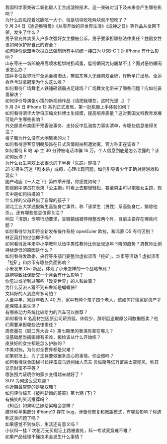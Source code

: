 我国科学家突破二氧化碳人工合成淀粉技术，这一突破对当下及未来会产生哪些影响？  
为什么西瓜挖着吃能吃一大个，但是切块吃吃两块就不想吃了？  
9 月 24 日《迪迦奥特曼》《从零开始的异世界生活》《成神之日》等作品从全网下架，发生了什么？  
男子冒充外卖员入户多次强奸女主播被公诉，男子要承担哪些法律责任？独居女性该如何保护好自己的安全？  
如何评价欧盟再次拟立法强制所有手机统一接口为 USB-C？对 iPhone 有什么影响？  
山东枣庄一新郎被吊高喷水枪绑树扔鸡蛋，低俗婚闹为何屡禁不止？面对恶俗婚闹该怎么办？  
国乒多位世界冠军全运会被淘汰，樊振东等人无缘男双金牌，许昕单打出局，全运会乒乓球拿冠军为什么这么难？  
如何看待广场舞老人铁锤砸锁霸占足球场？广场舞文化带来了哪些问题？应如何妥善解决？  
如何评价导演张小策的新视频作品《请把我埋在，这时光里...》？  
9 月 24 日 iPhone 13 系列正式发售，第一批机器上手体验如何？  
如何看待清华大学将压缩文科博士生规模，提高培养质量？这对我国文科教育发展可能产生哪些影响？  
外交部发布美国干预香港事务、支持反中乱港势力事实清单，有哪些信息值得关注？  
梭子蟹为什么没有大闸蟹卖的火？  
如何看待游客穿明朝服饰在日式风情街拍照遭劝离，官方称正在调查？  
如何看待 B 站 up 主 30 分钟被电话诈骗 16 万，个人信息到底是怎么泄露的？该如何反诈？  
为什么女生喜欢上衣很长的下半身「失踪」穿搭？  
21 岁男生沉迷「剧本杀」成瘾，心理出现问题，如何引导青少年正确对待游戏和现实？  
国产动画《一人之下》第四季开播，你感觉如何？  
影视剧中演员在表演「公主抱」时看上去都很轻松，甚至男主可以抱着女主跑，现实中是如何拍摄的？  
什么样的父母养出了自卑的孩子？  
湖北工业大学通报新生高坠身亡事件，称「该学生（男性）系高坠身亡，排除他杀」，还有哪些信息值得关注？  
响应「清朗」专项行动要求，豆瓣鹅组被停用整改两个月，目前主要存在哪些问题？  
如何看待华为即将全新发布操作系统 openEuler 欧拉，和鸿蒙 OS 有何区别？  
林正英打的过伽椰子吗?  
如何看待近年来中小学教师队伍中男性教师比例呈现逐年下降的趋势？男教师比例持续走低的原因是什么？  
如何看待发改委、央行等多部门要整治虚拟货币「挖矿」、炒币等活动？虚拟货币「挖矿」和炒币有哪些负面影响？  
小米发布 Civi 新品，体现了小米怎样的一个战略布局？  
跳槽导致社保断交一个月会有什么影响？  
你见过或听到过哪些「改变世界」的人和故事？  
为什么反派人猜不到布鲁斯是蝙蝠侠?  
文科好的人到底有多可怕？  
人至中年，家庭年收入 40 万，家中有两个孩子四个老人，该如何打理家庭资产才能保障未来生活？  
有哪些动力系统比较给力的汽车可以推荐？  
如何看待 6 名高材生因原公司薪资低，休假少，辞职后盗取原公司数据贩卖？他们需要承担哪些法律责任？  
周奇墨在《脱口秀大会 4》第七期里的表演厉害在哪儿？  
没基础想当插画师有多难，板绘该从什么开始练？  
皮肤好的女生都是怎么护肤的？  
中美对抗，为何对全世界都是灾难？  
如果职场上，为了生存要做很多违心的事情，你会做吗？  
如何看待联合国秘书长抨击亚马逊创始人杰夫·贝佐斯等亿万富豪太空兜风，称其显示财富不平等？  
哪张照片证明你的家乡变得越来越好了？  
SUV 为何这么受欢迎？  
你近期最常穿的是哪双鞋？  
如何评价综艺《披荆斩棘的哥哥》第七期 (下)？  
有搞笑的笑话推荐吗？  
《知否》如果明兰嫁给梁晗会怎样？  
媒体称苹果部分 iPhone13 存在 bug，涉备份恢复和微距模式，有哪些影响？你遇到这类问题了吗？  
如果感觉不到快乐，生活还有意义吗？  
小伙科一挂 7 次花万元买假证上路被查处，科一考试究竟难不难？  
如果产品经理不懂技术会发生什么事情？  
